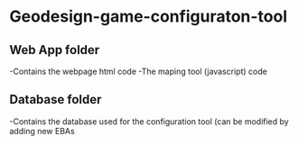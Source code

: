 # Geodesign-game-configuraton-tool

## Web App folder
-Contains the webpage html code
-The maping tool (javascript) code

## Database folder
-Contains the database used for the configuration tool (can be modified by adding new EBAs
